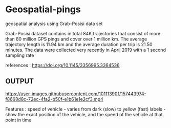 # Geospatial-pings
geospatial analysis using Grab-Posisi data set

Grab-Posisi dataset contains in total 84K trajectories that consist of more than 80 million GPS pings and cover over 1 million km. The average trajectory length is 11.94 km and the average duration per trip is 21.50 minutes.
The data were collected very recently in April 2019 with a 1 second sampling rate

references : https://doi.org/10.1145/3356995.3364536



OUTPUT
----------------------
https://user-images.githubusercontent.com/101113901/157443974-f8668d8c-72ec-4fa2-b50f-e1b61e1e2cf3.mp4

Features : 
speed of vehicle - varies from dark (slow) to yellow (fast)
labels - show the exact position of the vehicle, and the speed of the vehicle at that point in time
